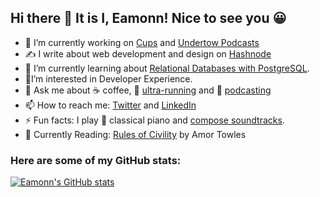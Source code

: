 ## Hi there 👋 It is I, Eamonn! Nice to see you 😀

- 🔭 I’m currently working on [Cups](https://cupsespressocafe.com/) and [Undertow Podcasts](https://www.eamonncottrell.com/podcasts/)
- ✍️ I write about web development and design on [Hashnode](https://blog.eamonncottrell.com/)
- 🌱 I’m currently learning about [Relational Databases with PostgreSQL](https://www.freecodecamp.org/learn/relational-database/).
- 🥑I’m interested in Developer Experience.
- 💬 Ask me about :coffee: coffee, :running: [ultra-running](https://www.strava.com/athletes/24426538) and :microphone: [podcasting](https://www.eamonncottrell.com/podcasts/)
- 📫 How to reach me: [Twitter](https://twitter.com/EamonnCottrell) and [LinkedIn](https://www.linkedin.com/in/eamonncottrell/)
- ⚡ Fun facts: I play :musical_keyboard: classical piano and [compose soundtracks](https://sieis.transistor.fm/).
- 📖 Currently Reading: [Rules of Civility](https://www.amazon.com/dp/B0056A4Z3W/ref=dp-kindle-redirect?_encoding=UTF8&btkr=1) by Amor Towles

### Here are some of my GitHub stats:

[![Eamonn's GitHub stats](https://github-readme-stats.vercel.app/api?username=sieis)](https://github.com/anuraghazra/github-readme-stats)
